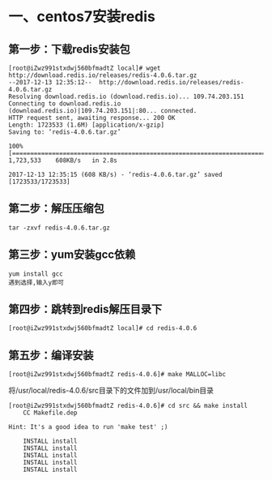 # 一、centos7安装redis

## 第一步：下载redis安装包

```
[root@iZwz991stxdwj560bfmadtZ local]# wget http://download.redis.io/releases/redis-4.0.6.tar.gz
--2017-12-13 12:35:12--  http://download.redis.io/releases/redis-4.0.6.tar.gz
Resolving download.redis.io (download.redis.io)... 109.74.203.151
Connecting to download.redis.io (download.redis.io)|109.74.203.151|:80... connected.
HTTP request sent, awaiting response... 200 OK
Length: 1723533 (1.6M) [application/x-gzip]
Saving to: ‘redis-4.0.6.tar.gz’

100%[==========================================================================================================>] 1,723,533    608KB/s   in 2.8s   

2017-12-13 12:35:15 (608 KB/s) - ‘redis-4.0.6.tar.gz’ saved [1723533/1723533]
```

## 第二步：解压压缩包
```
tar -zxvf redis-4.0.6.tar.gz
```
## 第三步：yum安装gcc依赖
```
yum install gcc
遇到选择,输入y即可
```
## 第四步：跳转到redis解压目录下
```
[root@iZwz991stxdwj560bfmadtZ local]# cd redis-4.0.6
```
## 第五步：编译安装
```
[root@iZwz991stxdwj560bfmadtZ redis-4.0.6]# make MALLOC=libc
```
将/usr/local/redis-4.0.6/src目录下的文件加到/usr/local/bin目录
```
[root@iZwz991stxdwj560bfmadtZ redis-4.0.6]# cd src && make install
    CC Makefile.dep

Hint: It's a good idea to run 'make test' ;)

    INSTALL install
    INSTALL install
    INSTALL install
    INSTALL install
    INSTALL install
```